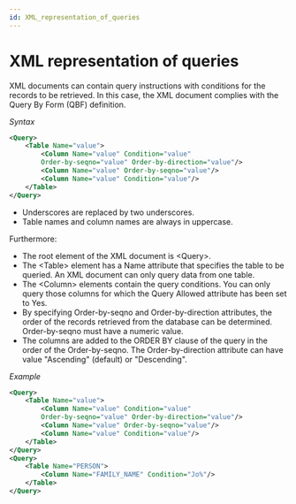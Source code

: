```yaml
---
id: XML_representation_of_queries
---
```


# XML representation of queries

XML documents can contain query instructions with conditions for the records to be retrieved. In this case, the XML document complies with the Query By Form (QBF) definition.

*Syntax*

```xml
<Query>
    <Table Name="value">
        <Column Name="value" Condition="value"
        Order-by-seqno="value" Order-by-direction="value"/>
        <Column Name="value" Order-by-seqno="value"/>
        <Column Name="value" Condition="value"/>
    </Table>
</Query>
```

- Underscores are replaced by two underscores.
- Table names and column names are always in uppercase.

Furthermore:

- The root element of the XML document is \<Query>.
- The \<Table> element has a Name attribute that specifies the table to be queried. An XML document can only query data from one table.
- The \<Column> elements contain the query conditions. You can only query those columns for which the Query Allowed attribute has been set to Yes.
- By specifying Order-by-seqno and Order-by-direction attributes, the order of the records retrieved from the database can be determined. Order-by-seqno must have a numeric value.
- The columns are added to the ORDER BY clause of the query in the order of the Order-by-seqno. The Order-by-direction attribute can have value "Ascending" (default) or "Descending".

*Example*

```xml
<Query>
    <Table Name="value">
        <Column Name="value" Condition="value"
        Order-by-seqno="value" Order-by-direction="value"/>
        <Column Name="value" Order-by-seqno="value"/>
        <Column Name="value" Condition="value"/>
    </Table>
</Query>
<Query>
    <Table Name="PERSON">
        <Column Name="FAMILY_NAME" Condition="Jo%"/>
    </Table>
</Query>
```

 